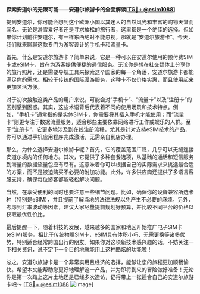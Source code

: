 **探索安道尔的无限可能——安道尔旅游卡的全面解读[[TG💪+ @esim1088](https://t.me/s/esim1088)]**

提到安道尔，你可能会想到这个欧洲小国以其迷人的自然风光和丰富的购物天堂而闻名。无论是滑雪爱好者还是寻求放松的旅行者，这里都是一个绝佳的选择。但如果你计划前往安道尔，有一样东西绝对不能忽视，那就是“安道尔旅游卡”。今天，我们就来聊聊这款专门为游客设计的手机卡和流量卡。

首先，什么是安道尔旅游卡？简单来说，它是一种可以在安道尔使用的预付费SIM卡或eSIM卡，旨在为游客提供便捷的通信服务。无论你是想在社交媒体上分享你的旅行照片，还是需要导航工具来探索这个国家的每一个角落，安道尔旅游卡都能满足你的需求。相较于传统的国际漫游服务，这种卡不仅价格实惠，而且使用起来更加灵活方便。

对于初次接触这类产品的用户来说，可能会对“手机卡”、“流量卡”以及“注册卡”的区别感到困惑。其实，这些术语背后代表着不同的使用场景和技术特点。例如，“手机卡”通常指的是实体SIM卡，你需要将其插入手机才能使用；而“流量卡”则更专注于数据流量服务，适合那些主要依靠网络进行工作或娱乐的人群。至于“注册卡”，它更多地涉及到在线注册流程，尤其是针对支持eSIM技术的产品，你可以通过手机应用程序完成激活，无需亲自到店办理。

那么，为什么选择安道尔旅游卡呢？首先，它的覆盖范围广泛，几乎可以无缝连接安道尔境内的任何地方。其次，它提供了多种套餐选项，从基础的通话和短信服务到海量的数据流量包应有尽有。这意味着你可以根据自己的实际需求来挑选最合适的方案，而不是被迫购买不必要的附加功能。此外，许多供应商还提供了多语言客服支持，确保每位游客都能轻松解决问题。

当然，在享受便利的同时也要注意一些细节问题。比如，确保你的设备兼容所选卡种（特别是eSIM），并且提前了解当地的法律法规以免产生不必要的麻烦。另外，考虑到汇率波动等因素，建议大家尽量提前规划好预算，并比较不同平台的价格以获取最优性价比。

最后提醒一下，随着科技的发展，越来越多的国家和地区开始推广电子SIM卡(eSIM)服务。相比于传统物理SIM卡，eSIM具有体积小巧、无需更换等诸多优势，特别适合经常跨国出行的朋友。如果你对这项新技术感兴趣的话，不妨关注一下相关资讯，说不定下一个目的地就能用上这种酷炫的功能啦！

总之，安道尔旅游卡是一个非常实用且经济的选择，能够让您的旅程更加顺畅愉快。希望本文能帮助您更好地理解这一产品，并为即将到来的冒险做好准备！无论你是第一次踏上这片土地还是已经多次造访，记得带上一张适合自己的安道尔旅游卡吧～ [[TG💪+ @esim1088](https://t.me/s/esim1088) ![Image](https://i.postimg.cc/4NQfJmqS/Snipaste-2025-05-13-00-14-12.png)]